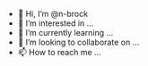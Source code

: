 - 👋 Hi, I’m @n-brock
- 👀 I’m interested in ...
- 🌱 I’m currently learning ...
- 💞️ I’m looking to collaborate on ...
- 📫 How to reach me ...

<!---
n-brock/n-brock is a ✨ special ✨ repository because its `README.md` (this file) appears on your GitHub profile.
You can click the Preview link to take a look at your changes.
--->
